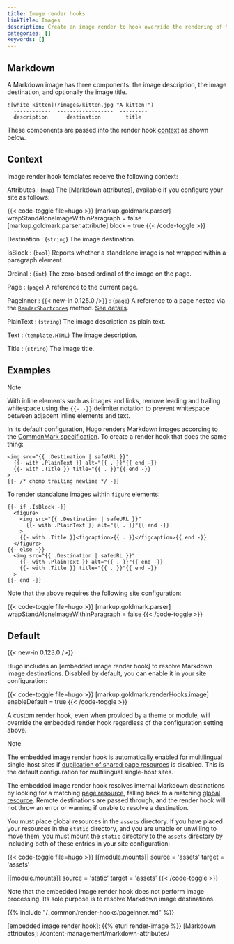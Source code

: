 ```yaml
---
title: Image render hooks
linkTitle: Images
description: Create an image render to hook override the rendering of Markdown images to HTML.
categories: []
keywords: []
---
```


## Markdown

A Markdown image has three components: the image description, the image destination, and optionally the image title.

```text
![white kitten](/images/kitten.jpg "A kitten!")
  ------------  ------------------  ---------
  description      destination        title
```

These components are passed into the render hook [context](g) as shown below.

## Context

Image render hook templates receive the following context:

Attributes
: (`map`) The [Markdown attributes], available if you configure your site as follows:

  {{< code-toggle file=hugo >}}
  [markup.goldmark.parser]
  wrapStandAloneImageWithinParagraph = false
  [markup.goldmark.parser.attribute]
  block = true
  {{< /code-toggle >}}

Destination
: (`string`) The image destination.

IsBlock
: (`bool`) Reports whether a standalone image is not wrapped within a paragraph element.

Ordinal
: (`int`) The zero-based ordinal of the image on the page.

Page
: (`page`) A reference to the current page.

PageInner
: {{< new-in 0.125.0 />}}
: (`page`) A reference to a page nested via the [`RenderShortcodes`] method. [See details](#pageinner-details).

PlainText
: (`string`) The image description as plain text.

Text
: (`template.HTML`) The image description.

Title
: (`string`) The image title.

## Examples

> [!note]
> With inline elements such as images and links, remove leading and trailing whitespace using the `{{‑ ‑}}` delimiter notation to prevent whitespace between adjacent inline elements and text.

In its default configuration, Hugo renders Markdown images according to the [CommonMark specification]. To create a render hook that does the same thing:

```go-html-template {file="layouts/_markup/render-image.html" copy=true}
<img src="{{ .Destination | safeURL }}"
  {{- with .PlainText }} alt="{{ . }}"{{ end -}}
  {{- with .Title }} title="{{ . }}"{{ end -}}
>
{{- /* chomp trailing newline */ -}}
```

To render standalone images within `figure` elements:

```go-html-template {file="layouts/_markup/render-image.html" copy=true}
{{- if .IsBlock -}}
  <figure>
    <img src="{{ .Destination | safeURL }}"
      {{- with .PlainText }} alt="{{ . }}"{{ end -}}
    >
    {{- with .Title }}<figcaption>{{ . }}</figcaption>{{ end -}}
  </figure>
{{- else -}}
  <img src="{{ .Destination | safeURL }}"
    {{- with .PlainText }} alt="{{ . }}"{{ end -}}
    {{- with .Title }} title="{{ . }}"{{ end -}}
  >
{{- end -}}
```

Note that the above requires the following site configuration:

{{< code-toggle file=hugo >}}
[markup.goldmark.parser]
wrapStandAloneImageWithinParagraph = false
{{< /code-toggle >}}

## Default

{{< new-in 0.123.0 />}}

Hugo includes an [embedded image render hook] to resolve Markdown image destinations. Disabled by default, you can enable it in your site configuration:

{{< code-toggle file=hugo >}}
[markup.goldmark.renderHooks.image]
enableDefault = true
{{< /code-toggle >}}

A custom render hook, even when provided by a theme or module, will override the embedded render hook regardless of the configuration setting above.

> [!note]
> The embedded image render hook is automatically enabled for multilingual single-host sites if [duplication of shared page resources] is disabled. This is the default configuration for multilingual single-host sites.

The embedded image render hook resolves internal Markdown destinations by looking for a matching [page resource](g), falling back to a matching [global resource](g). Remote destinations are passed through, and the render hook will not throw an error or warning if unable to resolve a destination.

You must place global resources in the `assets` directory. If you have placed your resources in the `static` directory, and you are unable or unwilling to move them, you must mount the `static` directory to the `assets` directory by including both of these entries in your site configuration:

{{< code-toggle file=hugo >}}
[[module.mounts]]
source = 'assets'
target = 'assets'

[[module.mounts]]
source = 'static'
target = 'assets'
{{< /code-toggle >}}

Note that the embedded image render hook does not perform image processing. Its sole purpose is to resolve Markdown image destinations.

{{% include "/_common/render-hooks/pageinner.md" %}}

[`RenderShortcodes`]: /methods/page/rendershortcodes
[CommonMark specification]: https://spec.commonmark.org/current/
[duplication of shared page resources]: /configuration/markup/#duplicateresourcefiles
[embedded image render hook]: {{% eturl render-image %}}
[Markdown attributes]: /content-management/markdown-attributes/

